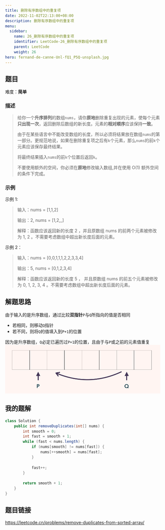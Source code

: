 ```yaml
---
title: 删除有序数组中的重复项
date: 2022-11-02T22:13:00+08:00
description: 删除有序数组中的重复项
menu:
  sidebar:
    name: 26_删除有序数组中的重复项
    identifier: LeetCode-26_删除有序数组中的重复项
    parent: LeetCode
    weight: 26
hero: fernand-de-canne-Unl-fQ1_P5Q-unsplash.jpg
---
```


## 题目
难度：**简单**

### 描述
> 给你一个**升序排列**的数组`nums`，请你**原地**删除重复出现的元素，使每个元素**只出现一次**，返回删除后数组的新长度。元素的**相对顺序**应该保持**一致**。
> 
> 由于在某些语言中不能改变数组的长度，所以必须将结果放在数组`nums`的第一部分。更规范地说，如果在删除重复项之后有`k`个元素，那么`nums`的前`k`个元素应该保存最终结果。
> 
> 将最终结果插入`nums`的前`k`个位置后返回`k`。
>
> 不要使用额外的空间，你必须在**原地**修改输入数组,并在使用 O(1) 额外空间的条件下完成。


### 示例
示例 1:
> 输入：nums = [1,1,2]
>
> 输出：2, nums = [1,2,_]
>
> 解释：函数应该返回新的长度 2 ，并且原数组 nums 的前两个元素被修改为 1, 2 。不需要考虑数组中超出新长度后面的元素。


示例 2：
> 输入：nums = [0,0,1,1,1,2,2,3,3,4]
>
> 输出：5, nums = [0,1,2,3,4]
>
> 解释：函数应该返回新的长度 5 ， 并且原数组 nums 的前五个元素被修改为 0, 1, 2, 3, 4 。不需要考虑数组中超出新长度后面的元素。


## 解题思路
由于输入的是升序数组，通过比较**双指针**`P`与`Q`所指向的值是否相同
- 若相同，则移动`Q`指针
- 若不同，则将`Q`的值填入到`P+1`的位置

因为是升序数组，`Q`必定已遍历过`P+1`的位置，且由于与`P`或之前的元素值重复
![ ](/posts/LeetCode/images/26.png)


## 我的题解
```Java
class Solution {
    public int removeDuplicates(int[] nums) {
        int smooth = 0;
        int fast = smooth + 1;
        while (fast < nums.length) {
            if (nums[smooth] != nums[fast]) {
                nums[++smooth] = nums[fast];
            }

            fast++;
        }

        return smooth + 1;
    }
}
```

## 题目链接
https://leetcode.cn/problems/remove-duplicates-from-sorted-array/

